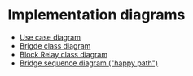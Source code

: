 # Implementation diagrams

- [Use case diagram](./use-cases.png)
- [Brigde class diagram](./class-bridge.png)
- [Block Relay class diagram](./class-relay.png)
- [Bridge sequence diagram ("happy path")](./sequence-bridge.png)
